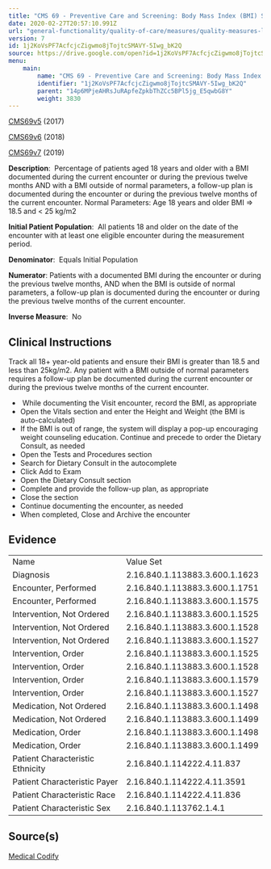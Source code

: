 ```yaml
---
title: "CMS 69 - Preventive Care and Screening: Body Mass Index (BMI) Screening and Follow-up Plan"
date: 2020-02-27T20:57:10.991Z
url: "general-functionality/quality-of-care/measures/quality-measures-list/cms-69-preventive-care-and-screening-body-mass-index-bmi-screening-and-follow-up-plan.html"
version: 7
id: 1j2KoVsPF7AcfcjcZigwmo8jTojtcSMAVY-5Iwg_bK2Q
source: https://drive.google.com/open?id=1j2KoVsPF7AcfcjcZigwmo8jTojtcSMAVY-5Iwg_bK2Q
menu:
    main:
        name: "CMS 69 - Preventive Care and Screening: Body Mass Index (BMI) Screening and Follow-up Plan"
        identifier: "1j2KoVsPF7AcfcjcZigwmo8jTojtcSMAVY-5Iwg_bK2Q"
        parent: "14p6MPjeAHRsJuRApfeZpkbThZCc5BPl5jg_E5qwbG8Y"
        weight: 3830
---
```

[CMS69v5](https://medicalcodify.com/eh/?f=layoutnouser&func&module&tabmodule&name=RXDBmain&searchterm=CMS69&showresult=CMS69v5&showresulttype=Measure) (2017)

[CMS69v6](https://medicalcodify.com/eh/?f=layoutnouser&func&module&tabmodule&name=RXDBmain&searchterm=CMS69&showresult=CMS69v6&showresulttype=Measure) (2018)

[CMS69v7](https://medicalcodify.com/eh/?f=layoutnouser&func&module&tabmodule&name=RXDBmain&searchterm=CMS69&showresult=CMS69v7&showresulttype=Measure) (2019)



**Description**:  Percentage of patients aged 18 years and older with a BMI documented during the current encounter or during the previous twelve months AND with a BMI outside of normal parameters, a follow-up plan is documented during the encounter or during the previous twelve months of the current encounter. Normal Parameters: Age 18 years and older BMI => 18.5 and < 25 kg/m2

**Initial Patient Population**:  All patients 18 and older on the date of the encounter with at least one eligible encounter during the measurement period.

**Denominator**:  Equals Initial Population

**Numerator**: Patients with a documented BMI during the encounter or during the previous twelve months, AND when the BMI is outside of normal parameters, a follow-up plan is documented during the encounter or during the previous twelve months of the current encounter.

**Inverse Measure**:  No

## Clinical Instructions

Track all 18+ year-old patients and ensure their BMI is greater than 18.5 and less than 25kg/m2. Any patient with a BMI outside of normal parameters requires a follow-up plan be documented during the current encounter or during the previous twelve months of the current encounter.

*  While documenting the Visit encounter, record the BMI, as appropriate
* Open the Vitals section and enter the Height and Weight (the BMI is auto-calculated)
* If the BMI is out of range, the system will display a pop-up encouraging weight counseling education. Continue and precede to order the Dietary Consult, as needed
* Open the Tests and Procedures section
* Search for Dietary Consult in the autocomplete
* Click Add to Exam
* Open the Dietary Consult section
* Complete and provide the follow-up plan, as appropriate
* Close the section
* Continue documenting the encounter, as needed
* When completed, Close and Archive the encounter

## Evidence

<table>
  <tr>
    <td>
Name    </td>
    <td>
Value Set    </td>
  </tr>
  <tr>
    <td>
Diagnosis    </td>
    <td>
2.16.840.1.113883.3.600.1.1623    </td>
  </tr>
  <tr>
    <td>
Encounter, Performed    </td>
    <td>
2.16.840.1.113883.3.600.1.1751    </td>
  </tr>
  <tr>
    <td>
Encounter, Performed    </td>
    <td>
2.16.840.1.113883.3.600.1.1575    </td>
  </tr>
  <tr>
    <td>
Intervention, Not Ordered    </td>
    <td>
2.16.840.1.113883.3.600.1.1525    </td>
  </tr>
  <tr>
    <td>
Intervention, Not Ordered    </td>
    <td>
2.16.840.1.113883.3.600.1.1528    </td>
  </tr>
  <tr>
    <td>
Intervention, Not Ordered    </td>
    <td>
2.16.840.1.113883.3.600.1.1527    </td>
  </tr>
  <tr>
    <td>
Intervention, Order    </td>
    <td>
2.16.840.1.113883.3.600.1.1525    </td>
  </tr>
  <tr>
    <td>
Intervention, Order    </td>
    <td>
2.16.840.1.113883.3.600.1.1528    </td>
  </tr>
  <tr>
    <td>
Intervention, Order    </td>
    <td>
2.16.840.1.113883.3.600.1.1579    </td>
  </tr>
  <tr>
    <td>
Intervention, Order    </td>
    <td>
2.16.840.1.113883.3.600.1.1527    </td>
  </tr>
  <tr>
    <td>
Medication, Not Ordered    </td>
    <td>
2.16.840.1.113883.3.600.1.1498    </td>
  </tr>
  <tr>
    <td>
Medication, Not Ordered    </td>
    <td>
2.16.840.1.113883.3.600.1.1499    </td>
  </tr>
  <tr>
    <td>
Medication, Order    </td>
    <td>
2.16.840.1.113883.3.600.1.1498    </td>
  </tr>
  <tr>
    <td>
Medication, Order    </td>
    <td>
2.16.840.1.113883.3.600.1.1499    </td>
  </tr>
  <tr>
    <td>
Patient Characteristic Ethnicity    </td>
    <td>
2.16.840.1.114222.4.11.837    </td>
  </tr>
  <tr>
    <td>
Patient Characteristic Payer    </td>
    <td>
2.16.840.1.114222.4.11.3591    </td>
  </tr>
  <tr>
    <td>
Patient Characteristic Race    </td>
    <td>
2.16.840.1.114222.4.11.836    </td>
  </tr>
  <tr>
    <td>
Patient Characteristic Sex    </td>
    <td>
2.16.840.1.113762.1.4.1    </td>
  </tr>
</table>

## Source(s)

[Medical Codify](https://medicalcodify.com/eh/?f=layoutnouser&func&name=RXDBmain&module&tabmodule&searchterm=CMS69&Submit=Search&icd9search=0&icd10search=0&icd10pcssearch=0&snomedsearch=0&loincsearch=0&labcorpsearch=0&questsearch=0&rxnormsearch=0&hcpcssearch=0&ndcsearch=0&cvxsearch=0&vissearch=0&vssearch=0&meassearch=1&pcssearch=1&fdbsearch=1&fdbnamesearch=1&fullsearch&flowsheet)

